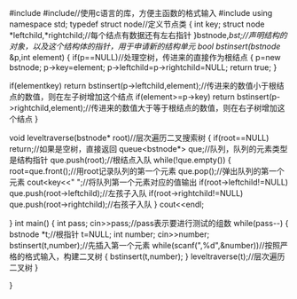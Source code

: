 #include<iostream>
#include<cstdio>//使用c语言的库，方便主函数的格式输入
#include<queue>
using namespace std;
typedef struct node//定义节点类
{
  int key;
  struct node *leftchild,*rightchild;//每个结点有数据还有左右指针
}bstnode,*bst;//声明结构的对象，以及这个结构体的指针，用于申请新的结构单元
bool bstinsert(bstnode* &p,int element)
{
  if(p==NULL)//处理空树，传进来的直接作为根结点
  {
      p=new bstnode;
      p->key=element;
      p->leftchild=p->rightchild=NULL;
      return true;
  }
  
  if(element<p->key)
    return bstinsert(p->leftchild,element);//传进来的数值小于根结点的数值，则在左子树增加这个结点
  if(element>=p->key)
    return bstinsert(p->rightchild,element);//传进来的数值大于等于根结点的数值，则在右子树增加这个结点
}

void leveltraverse(bstnode* root)//层次遍历二叉搜索树
{
  if(root==NULL)
    return;//如果是空树，直接返回
  queue<bstnode*> que;//队列，队列的元素类型是结构指针
  que.push(root);//根结点入队
  while(!que.empty())
  {
    root=que.front();//用root记录队列的第一个元素
    que.pop();//弹出队列的第一个元素
    cout<<root->key<<" ";//将队列第一个元素对应的值输出
    if(root->leftchild!=NULL)
      que.push(root->leftchild);//左孩子入队
    if(root->rightchild!=NULL)
      que.push(root->rightchild);//右孩子入队
  }
  cout<<endl;

}
int main()
{
  int pass;
  cin>>pass;//pass表示要进行测试的组数
  while(pass--)
  {
    bstnode *t;//根指针
    t=NULL;
    int number;
    cin>>number;
    bstinsert(t,number);//先插入第一个元素
    while(scanf(",%d",&number))//按照严格的格式输入，构建二叉树
    {
      bstinsert(t,number);
    }
    leveltraverse(t);//层次遍历二叉树
  }
  
  
}
